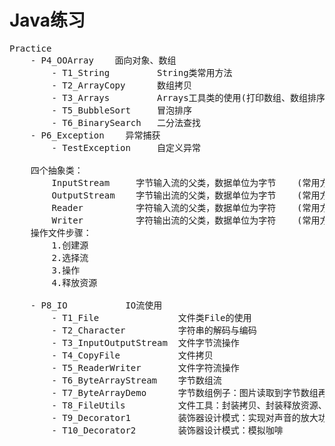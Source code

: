 <h1>Java练习</h1>

<pre>
Practice
    - P4_OOArray    面向对象、数组
        - T1_String         String类常用方法
        - T2_ArrayCopy      数组拷贝
        - T3_Arrays         Arrays工具类的使用(打印数组、数组排序、二分法查找)
        - T5_BubbleSort     冒泡排序 
        - T6_BinarySearch   二分法查找
    - P6_Exception    异常捕获
        - TestException     自定义异常
    
    四个抽象类：
        InputStream     字节输入流的父类，数据单位为字节    (常用方法：read、close)
        OutputStream    字节输出流的父类，数据单位为字节    (常用方法：write、flush、close)
        Reader          字符输入流的父类，数据单位为字符    (常用方法：read、close)
        Writer          字符输出流的父类，数据单位为字符    (常用方法：write、flush、close)
    操作文件步骤：
        1.创建源
        2.选择流
        3.操作
        4.释放资源
    
    - P8_IO           IO流使用
        - T1_File               文件类File的使用
        - T2_Character          字符串的解码与编码
        - T3_InputOutputStream  文件字节流操作
        - T4_CopyFile           文件拷贝
        - T5_ReaderWriter       文件字符流操作
        - T6_ByteArrayStream    字节数组流
        - T7_ByteArrayDemo      字节数组例子：图片读取到字节数组再转回图片
        - T8_FileUtils          文件工具：封装拷贝、封装释放资源、特性：释放资源 try...with...resource
        - T9_Decorator1         装饰器设计模式：实现对声音的放大功能
        - T10_Decorator2        装饰器设计模式：模拟咖啡

</pre>